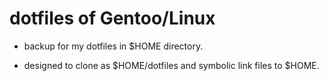 # dotfiles of Gentoo/Linux

- backup for my dotfiles in $HOME directory.

- designed to clone as $HOME/dotfiles and symbolic link files to $HOME.

